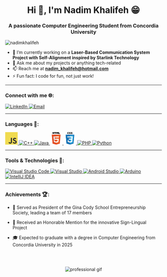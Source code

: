 <!--
**nadimkhalifeh/nadimkhalifeh** is a ✨ _special_ ✨ repository because its `README.md` (this file) appears on your GitHub profile.
-->

<!-- <img align="right" alt="Coding" width="400" src="https://github.com/nadimkhalifeh/nadimkhalifeh/blob/main/banner-2.png"> -->

<h1 align="center">Hi 👋, I'm Nadim Khalifeh 😁</h1>
<h3 align="center">A passionate Computer Engineering Student from Concordia University</h3>

<p align="left"> 
    <img src="https://komarev.com/ghpvc/?username=nadimkhalifeh&label=Profile%20views&color=0e75b6&style=flat" alt="nadimkhalifeh" /> 
</p>

- 🌱 I’m currently working on a **Laser-Based Communication System Project with Self-Alignment inspired by Starlink Technology**
- 💬 Ask me about my projects or anything tech-related
- 📫 Reach me at **nadim_khalifeh@hotmail.com**
- ⚡ Fun fact: I code for fun, not just work!

---

<h3 align="left">Connect with me 🌐:</h3>
<p align="left">
    <a href="https://www.linkedin.com/in/nadimkhalifeh" target="_blank">
        <img src="https://skillicons.dev/icons?i=linkedin" alt="LinkedIn" width="40" height="40"/>
    </a>
    <a href="mailto:nadim_khalifeh@hotmail.com">
        <img src="https://skillicons.dev/icons?i=gmail" alt="Email" width="40" height="40"/>
    </a>
</p>

---

<h3 align="left">Languages 💬:</h3>
<p align="left">
    <a href="https://www.javascript.com/" target="_blank">
        <img src="https://raw.githubusercontent.com/github/explore/80688e429a7d4ef2fca1e82350fe8e3517d3494d/topics/javascript/javascript.png" alt="JavaScript" width="40" height="40"/>
    </a>
    <a href="https://www.cplusplus.com/" target="_blank">
        <img src="https://skillicons.dev/icons?i=cpp" alt="C++" width="40" height="40"/>
    </a>
    <a href="https://www.java.com/" target="_blank">
        <img src="https://skillicons.dev/icons?i=java" alt="Java" width="40" height="40"/>
    </a>
    <a href="https://developer.mozilla.org/en-US/docs/Web/HTML" target="_blank">
        <img src="https://raw.githubusercontent.com/github/explore/80688e429a7d4ef2fca1e82350fe8e3517d3494d/topics/html/html.png" alt="HTML" width="40" height="40"/>
    </a>
    <a href="https://developer.mozilla.org/en-US/docs/Web/CSS" target="_blank">
        <img src="https://raw.githubusercontent.com/github/explore/80688e429a7d4ef2fca1e82350fe8e3517d3494d/topics/css/css.png" alt="CSS" width="40" height="40"/>
    </a>
    <a href="https://www.php.net/" target="_blank">
        <img src="https://skillicons.dev/icons?i=php" alt="PHP" width="40" height="40"/>
    </a>
    <a href="https://www.python.org/" target="_blank">
        <img src="https://skillicons.dev/icons?i=python" alt="Python" width="40" height="40"/>
    </a>
</p>

---

<h3 align="left">Tools & Technologies 🔧:</h3>
<p align="left">
    <a href="https://code.visualstudio.com/" target="_blank">
        <img src="https://skillicons.dev/icons?i=vscode" alt="Visual Studio Code" width="40" height="40"/>
    </a>
    <a href="https://visualstudio.microsoft.com/" target="_blank">
        <img src="https://skillicons.dev/icons?i=visualstudio" alt="Visual Studio" width="40" height="40"/>
    </a>
    <a href="https://skillicons.dev/icons?i=androidstudio" target="_blank">
        <img src="https://skillicons.dev/icons?i=androidstudio" alt="Android Studio" width="40" height="40"/>
    </a>
    <a href="https://www.arduino.cc/" target="_blank">
        <img src="https://skillicons.dev/icons?i=arduino" alt="Arduino" width="40" height="40"/>
    </a>
    <a href="https://www.jetbrains.com/idea/" target="_blank">
        <img src="https://skillicons.dev/icons?i=idea" alt="IntelliJ IDEA" width="40" height="40"/>
    </a>
</p>

---


<h3 align="left">Achievements 🏆:</h3>

- 🚀 Served as President of the Gina Cody School Entrepreneurship Society, leading a team of 17 members
  
- 🏅 Received an Honorable Mention for the innovative Sign-Lingual Project
  
- 🎓 Expected to graduate with a degree in Computer Engineering from Concordia University in 2025

<br> <br>

<p align="center">
  <img src="https://media.giphy.com/media/L8K62iTDkzGX6/giphy.gif" alt="professional gif" width="400" />
</p>

